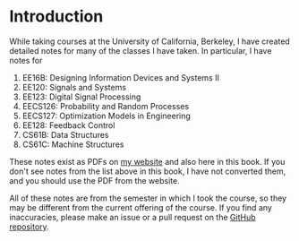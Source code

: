 # Introduction

While taking courses at the University of California, Berkeley, I have created detailed notes for many of the classes I have taken. In particular, I have notes for

1. EE16B: Designing Information Devices and Systems II
2. EE120: Signals and Systems
3. EE123: Digital Signal Processing
4. EECS126: Probability and Random Processes
5. EECS127: Optimization Models in Engineering
6. EE128: Feedback Control
7. CS61B: Data Structures
8. CS61C: Machine Structures

These notes exist as PDFs on [my website](https://anmolparande.com/resources) and also here in this book. If you don't see notes from the list above in this book, I have not converted them, and you should use the PDF from the website.

All of these notes are from the semester in which I took the course, so they may be different from the current offering of the course. If you find any inaccuracies, please make an issue or a pull request on the [GitHub repository](https://github.com/aparande/BerkeleyNotes).

